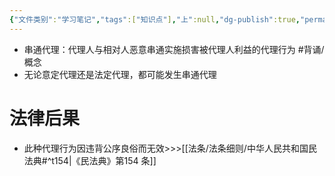 ```yaml
---
{"文件类别":"学习笔记","tags":["知识点"],"上":null,"dg-publish":true,"permalink":"/学习笔记/知识点cheese/串通代理/","dgPassFrontmatter":true,"created":"2024-08-20T21:46:05.717+08:00","updated":"2024-09-30T11:33:35.003+08:00"}
---
```


- 串通代理：代理人与相对人恶意串通实施损害被代理人利益的代理行为 #背诵/概念 
- 无论意定代理还是法定代理，都可能发生串通代理
# 法律后果
- 此种代理行为因违背公序良俗而无效>>>[[法条/法条细则/中华人民共和国民法典#^t154\|《民法典》第154 条]]